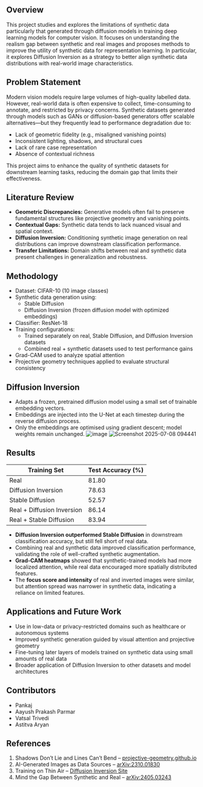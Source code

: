 ## Overview

This project studies and explores the limitations of synthetic data particularly that generated through diffusion models in training deep learning models for computer vision. It focuses on understanding the realism gap between synthetic and real images and proposes methods to improve the utility of synthetic data for representation learning. In particular, it explores Diffusion Inversion as a strategy to better align synthetic data distributions with real-world image characteristics.


## Problem Statement

Modern vision models require large volumes of high-quality labelled data. However, real-world data is often expensive to collect, time-consuming to annotate, and restricted by privacy concerns. Synthetic datasets generated through models such as GANs or diffusion-based generators offer scalable alternatives—but they frequently lead to performance degradation due to:

- Lack of geometric fidelity (e.g., misaligned vanishing points)
- Inconsistent lighting, shadows, and structural cues
- Lack of rare case representation
- Absence of contextual richness

This project aims to enhance the quality of synthetic datasets for downstream learning tasks, reducing the domain gap that limits their effectiveness.



## Literature Review

- **Geometric Discrepancies:** Generative models often fail to preserve fundamental structures like projective geometry and vanishing points.
- **Contextual Gaps:** Synthetic data tends to lack nuanced visual and spatial context.
- **Diffusion Inversion:** Conditioning synthetic image generation on real distributions can improve downstream classification performance.
- **Transfer Limitations:** Domain shifts between real and synthetic data present challenges in generalization and robustness.



## Methodology

- Dataset: CIFAR-10 (10 image classes)
- Synthetic data generation using:
  - Stable Diffusion
  - Diffusion Inversion (frozen diffusion model with optimized embeddings)
- Classifier: ResNet-18
- Training configurations:
  - Trained separately on real, Stable Diffusion, and Diffusion Inversion datasets
  - Combined real + synthetic datasets used to test performance gains
- Grad-CAM used to analyze spatial attention
- Projective geometry techniques applied to evaluate structural consistency



## Diffusion Inversion

- Adapts a frozen, pretrained diffusion model using a small set of trainable embedding vectors.
- Embeddings are injected into the U-Net at each timestep during the reverse diffusion process.
- Only the embeddings are optimised using gradient descent; model weights remain unchanged.
  ![image](https://github.com/user-attachments/assets/40205a86-62fd-4bfa-acda-aaa7510227d3)
  ![Screenshot 2025-07-08 094441](https://github.com/user-attachments/assets/22c9eb62-8b02-4401-aa1f-2d47f0103a84)



## Results

| Training Set                | Test Accuracy (%) |
|----------------------------|-------------------|
| Real                       | 81.80             |
| Diffusion Inversion        | 78.63             |
| Stable Diffusion           | 52.57             |
| Real + Diffusion Inversion | 86.14             |
| Real + Stable Diffusion    | 83.94             |



- **Diffusion Inversion outperformed Stable Diffusion** in downstream classification accuracy, but still fell short of real data.
- Combining real and synthetic data improved classification performance, validating the role of well-crafted synthetic augmentation.
- **Grad-CAM heatmaps** showed that synthetic-trained models had more localized attention, while real data encouraged more spatially distributed features.
- The **focus score and intensity** of real and inverted images were similar, but attention spread was narrower in synthetic data, indicating a reliance on limited features.



## Applications and Future Work

- Use in low-data or privacy-restricted domains such as healthcare or autonomous systems
- Improved synthetic generation guided by visual attention and projective geometry
- Fine-tuning later layers of models trained on synthetic data using small amounts of real data
- Broader application of Diffusion Inversion to other datasets and model architectures



## Contributors
  
- Pankaj
- Aayush Prakash Parmar
- Vatsal Trivedi  
- Astitva Aryan


## References

1. Shadows Don’t Lie and Lines Can’t Bend – [projective-geometry.github.io](https://projective-geometry.github.io/)
2. AI-Generated Images as Data Sources – [arXiv:2310.01830](https://arxiv.org/pdf/2310.01830)
3. Training on Thin Air – [Diffusion Inversion Site](https://sites.google.com/view/diffusion-inversion)
4. Mind the Gap Between Synthetic and Real – [arXiv:2405.03243](https://arxiv.org/pdf/2405.03243)
